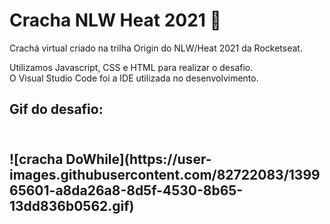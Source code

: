 # Cracha NLW Heat 2021 :rocket:

Crachá virtual criado na trilha Origin do NLW/Heat 2021 da Rocketseat.

Utilizamos Javascript, CSS e HTML para realizar o desafio. <br>
O Visual Studio Code foi a IDE utilizada no desenvolvimento. <br>

<h2> Gif do desafio: <h2> <br>
![cracha DoWhile](https://user-images.githubusercontent.com/82722083/139965601-a8da26a8-8d5f-4530-8b65-13dd836b0562.gif)
